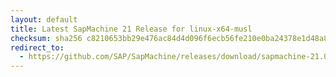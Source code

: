 ```yaml
---
layout: default
title: Latest SapMachine 21 Release for linux-x64-musl
checksum: sha256 c8210653bb29e476ac84d4d096f6ecb56fe210e0ba24378e1d48a8cbd0f7eb5e
redirect_to:
  - https://github.com/SAP/SapMachine/releases/download/sapmachine-21.0.3/sapmachine-jdk-21.0.3_linux-x64-musl_bin.tar.gz
---
```

